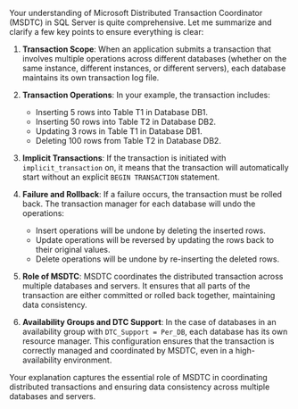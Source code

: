Your understanding of Microsoft Distributed Transaction Coordinator (MSDTC) in SQL Server is quite comprehensive. Let me summarize and clarify a few key points to ensure everything is clear:

1. **Transaction Scope**: When an application submits a transaction that involves multiple operations across different databases (whether on the same instance, different instances, or different servers), each database maintains its own transaction log file.

2. **Transaction Operations**: In your example, the transaction includes:
   - Inserting 5 rows into Table T1 in Database DB1.
   - Inserting 50 rows into Table T2 in Database DB2.
   - Updating 3 rows in Table T1 in Database DB1.
   - Deleting 100 rows from Table T2 in Database DB2.

3. **Implicit Transactions**: If the transaction is initiated with `implicit_transaction` on, it means that the transaction will automatically start without an explicit `BEGIN TRANSACTION` statement.

4. **Failure and Rollback**: If a failure occurs, the transaction must be rolled back. The transaction manager for each database will undo the operations:
   - Insert operations will be undone by deleting the inserted rows.
   - Update operations will be reversed by updating the rows back to their original values.
   - Delete operations will be undone by re-inserting the deleted rows.

5. **Role of MSDTC**: MSDTC coordinates the distributed transaction across multiple databases and servers. It ensures that all parts of the transaction are either committed or rolled back together, maintaining data consistency.

6. **Availability Groups and DTC Support**: In the case of databases in an availability group with `DTC_Support = Per_DB`, each database has its own resource manager. This configuration ensures that the transaction is correctly managed and coordinated by MSDTC, even in a high-availability environment.

Your explanation captures the essential role of MSDTC in coordinating distributed transactions and ensuring data consistency across multiple databases and servers.
